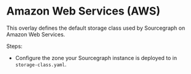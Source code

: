 # Amazon Web Services (AWS)

This overlay defines the default storage class used by Sourcegraph on Amazon Web Services.

Steps:

- Configure the zone your Sourcegraph instance is deployed to in `storage-class.yaml`.
